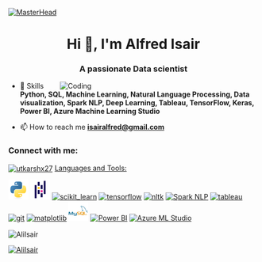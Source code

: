 [![MasterHead](https://user-images.githubusercontent.com/10498744/210012254-234538ff-d198-48aa-8964-37e6fd45d227.gif)](https://utkarshx27.wallet)

<h1 align="center">Hi 👋, I'm Alfred Isair</h1>
<h3 align="center">A passionate Data scientist</h3>
<img align="right" alt="Coding" width="400" src="https://camo.githubusercontent.com/cae12fddd9d6982901d82580bdf321d81fb299141098ca1c2d4891870827bf17/68747470733a2f2f6d69726f2e6d656469756d2e636f6d2f6d61782f313336302f302a37513379765349765f7430696f4a2d5a2e676966">

- 💬 Skills **Python, SQL, Machine Learning, Natural Language Processing, Data visualization, Spark NLP, Deep Learning, Tableau, TensorFlow, Keras, Power BI, Azure Machine Learning Studio**

- 📫 How to reach me **isairalfred@gmail.com**

<h3 align="left">Connect with me:</h3>
<p align="left">
  <a href="www.linkedin.com/in/alfred-isair-37a608268" target="blank"><img align="center" src="https://raw.githubusercontent.com/rahuldkjain/github-profile-readme-generator/master/src/images/icons/Social/linked-in-alt.svg" alt="utkarshx27" height="30" width="40" /></a>
  <a href="https://www.kaggle.com/isairalfred" target="blank"><img align="center"
                                                                
<h3 align="left">Languages and Tools:</h3>
<p align="left">
  <a href="https://www.python.org" target="_blank" rel="noreferrer"><img src="https://raw.githubusercontent.com/devicons/devicon/master/icons/python/python-original.svg" alt="python" width="40" height="40" /></a>
  <a href="https://pandas.pydata.org/" target="_blank" rel="noreferrer"><img src="https://raw.githubusercontent.com/devicons/devicon/2ae2a900d2f041da66e950e4d48052658d850630/icons/pandas/pandas-original.svg" alt="pandas" width="40" height="40" /></a>
  <a href="https://scikit-learn.org/" target="_blank" rel="noreferrer"><img src="https://upload.wikimedia.org/wikipedia/commons/0/05/Scikit_learn_logo_small.svg" alt="scikit_learn" width="40" height="40" /></a>
  <a href="https://www.tensorflow.org/" target="_blank" rel="noreferrer"><img src="https://icons8.com/icon/n3QRpDA7KZ7P/tensorflow" alt="tensorflow" width="40" height="40" /></a>
  <a href="https://www.nltk.org/" target="_blank" rel="noreferrer"><img src="https://www.vectorlogo.zone/logos/microsoft_azure/microsoft_azure-icon.svg" alt="nltk" width="40" height="40" /></a>
  <a href="https://sparknlp.com/" target="_blank" rel="noreferrer"><img src="https://d4.alternativeto.net/n3ZOwhkWN4MfcjgR7o-OPFHqC-pQuK46uqisiLUmcqo/rs:fill:140:140:0/g:ce:0:0/YWJzOi8vZGlzdC9pY29ucy9zcGFjeV8xNTQxNDYucG5n.png" alt="Spark NLP" width="40" height="40" /></a>
  <a href="https://www.tableau.com/" target="_blank" rel="noreferrer"><img src="https://icons8.com/icon/9Kvi1p1F0tUo/tableau-software" alt="tableau" width="40" height="40" /></a>
  <a href="https://git-scm.com/" target="_blank" rel="noreferrer"><img src="https://www.vectorlogo.zone/logos/git-scm/git-scm-icon.svg" alt="git" width="40" height="40" /></a>
  <a href="https://matplotlib.org/" target="_blank" rel="noreferrer"><img src="https://matplotlib.org/stable/_static/images/logo2.svg" alt="matplotlib" width="40" height="40" /></a>
  <a href="https://www.mysql.com/" target="_blank" rel="noreferrer"><img src="https://raw.githubusercontent.com/devicons/devicon/master/icons/mysql/mysql-original-wordmark.svg" alt="mysql" width="40" height="40" /></a>
  <a href="https://powerbi.microsoft.com/" target="_blank" rel="noreferrer"><img src="https://www.vectorlogo.zone/logos/microsoft_powerbi/microsoft_powerbi-icon.svg" alt="Power BI" width="40" height="40" /></a>
  <a href="https://studio.azureml.net/" target="_blank" rel="noreferrer"><img src="https://raw.githubusercontent.com/ant-design/ant-design-icons/master/packages/icons-svg/svg/outline/azure.svg" alt="Azure ML Studio" width="40" height="40" /></a>
</p>

<p><img align="center" src="https://github-readme-stats.vercel.app/api/top-langs?username=AliIsair&show_icons=true&locale=en&layout=compact" alt="AliIsair" /></p>

<p align="left"> <a href="https://github.com/ryo-ma/github-profile-trophy"><img src="https://github-profile-trophy.vercel.app/?username=AliIsair" alt="AliIsair" /></a> </p>

